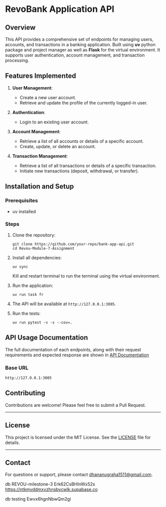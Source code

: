 # RevoBank Application API

## Overview
This API provides a comprehensive set of endpoints for managing users, accounts, and transactions in a banking application. Built using **uv** python package and project manager as well as **Flask** for the virtual environment. It supports user authentication, account management, and transaction processing.

## Features Implemented
1. **User Management**:
   - Create a new user account.
   - Retrieve and update the profile of the currently logged-in user.

2. **Authentication**:
   - Login to an existing user account.

3. **Account Management**:
   - Retrieve a list of all accounts or details of a specific account.
   - Create, update, or delete an account.

4. **Transaction Management**:
   - Retrieve a list of all transactions or details of a specific transaction.
   - Initiate new transactions (deposit, withdrawal, or transfer).

## Installation and Setup

### Prerequisites
- uv installed

### Steps
1. Clone the repository:
   ```
   git clone https://github.com/your-repo/bank-app-api.git
   cd Revou-Module-7-Assignment
   ```

2. Install all dependencies:
   ```
   uv sync
   ```
   Kill and restart terminal to run the terminal using the virtual environment.

3. Run the application:
   ```
   uv run task fr
   ```

4. The API will be available at `http://127.0.0.1:3005`.
   
5. Run the tests:
   ```
   uv run pytest -v -s --cov=.
   ```

## API Usage Documentation

The full documentation of each endpoints, along with their request requirements and expected  response are shown in [API Documentation](https://z03lzbuu5z.apidog.io/get-account-details-14807137e0)

### Base URL
`http://127.0.0.1:3005`


## Contributing
Contributions are welcome! Please feel free to submit a Pull Request.

---
## License
This project is licensed under the MIT License. See the [LICENSE](LICENSE) file for details.

---

## Contact
For questions or support, please contact [dhananugraha1511@gmail.com](mailto:dhananugraha1511@gmail.com).


db
REVOU-milestone-3
Erk62CsBHInWx52s
https://ntkmyddmxvzhnsbvcwlk.supabase.co

db testing 
Ewvx6hgnNbwQm2gi